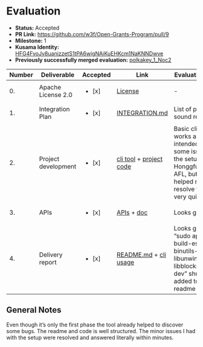# Evaluation

* **Status:** Accepted
* **PR Link:** https://github.com/w3f/Open-Grants-Program/pull/9 
* **Milestone:** 1
* **Kusama Identity:** [HFG4FvoJv8uanizzetS1tPA6wigNAiKuEHKcm1NaKNNDwve](https://polkascan.io/pre/kusama/account/HFG4FvoJv8uanizzetS1tPA6wigNAiKuEHKcm1NaKNNDwve)
* **Previously successfully merged evaluation:** [polkakey_1_Noc2](.polkakey_1_Noc2.md)

| Number | Deliverable | Accepted |Link | Evaluation Notes |
| ------------- | ------------- |------------- | ------------- |------------- |
| 0. | Apache License 2.0 | <ul><li>[x] </li></ul>|[License](https://github.com/pventuzelo/wasm_runtimes_fuzzing/blob/master/LICENSE)| - | 
| 1. | Integration Plan	|<ul><li>[x] </li></ul>| [INTEGRATION.md](https://github.com/pventuzelo/wasm_runtimes_fuzzing/blob/master/documentation/INTEGRATION.md) | List of projects sound reasonable | 
| 2.  | Project development |<ul><li>[x] </li></ul>|[cli tool](https://github.com/pventuzelo/wasm_runtimes_fuzzing/blob/master/warf/cli.rs) + [project code](https://github.com/pventuzelo/wasm_runtimes_fuzzing/tree/master/warf)| Basic cli tool works as intended. I had some issues with the setup of Honggfuzz and AFL, but Patrick helped me to resolve these very quickly. | 
| 3.  | APIs |<ul><li>[x] </li></ul>|[APIs](https://github.com/pventuzelo/wasm_runtimes_fuzzing/blob/master/warf/common/src/lib.rs) + [doc](https://github.com/pventuzelo/wasm_runtimes_fuzzing/blob/master/documentation/how_to_add_new_fuzz_target.md)| Looks good | 
| 4.  | Delivery report |<ul><li>[x] </li></ul>|[README.md](https://github.com/pventuzelo/wasm_runtimes_fuzzing/blob/master/README.md#quick-start) + [cli usage](https://github.com/pventuzelo/wasm_runtimes_fuzzing/blob/master/documentation/warf_cli_tutorial.md)| Looks good, only “sudo apt install build-essential binutils-dev libunwind-dev libblocksruntime-dev” shut be added to the readme | 

## General Notes

Even though it’s only the first phase the tool already helped to discover some bugs. The readme and code is well structured. The minor issues I had with the setup were resolved and answered literally within minutes. 
